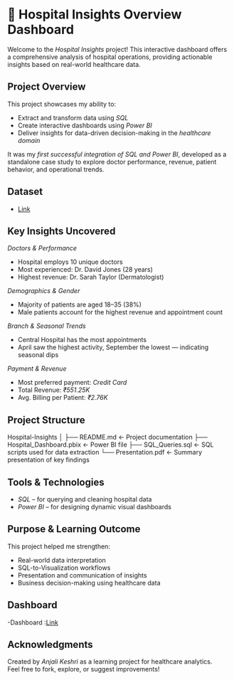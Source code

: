 # 🏥 Hospital Insights Overview Dashboard

Welcome to the *Hospital Insights* project! This interactive dashboard offers a comprehensive analysis of hospital operations, providing actionable insights based on real-world healthcare data.

##  Project Overview

This project showcases my ability to:
- Extract and transform data using *SQL*
- Create interactive dashboards using *Power BI*
- Deliver insights for data-driven decision-making in the *healthcare domain*

It was my *first successful integration of SQL and Power BI*, developed as a standalone case study to explore doctor performance, revenue, patient behavior, and operational trends.


## Dataset
  - <a href="https://github.com/anjali0609/Data-Analytics-Projects/tree/main/Power%20Bi%20%2B%20SQL/datasets">Link</a>

##  Key Insights Uncovered

  *Doctors & Performance*
- Hospital employs 10 unique doctors
- Most experienced: Dr. David Jones (28 years)
- Highest revenue: Dr. Sarah Taylor (Dermatologist)

 *Demographics & Gender*
- Majority of patients are aged 18–35 (38%)
- Male patients account for the highest revenue and appointment count

 *Branch & Seasonal Trends*
- Central Hospital has the most appointments
- April saw the highest activity, September the lowest — indicating seasonal dips

 *Payment & Revenue*
- Most preferred payment: *Credit Card*
- Total Revenue: *₹551.25K*  
- Avg. Billing per Patient: *₹2.76K*


##  Project Structure

 Hospital-Insights
│
├──  README.md ← Project documentation
├── Hospital_Dashboard.pbix ← Power BI file
├──  SQL_Queries.sql ← SQL scripts used for data extraction
└──  Presentation.pdf ← Summary presentation of key findings


##  Tools & Technologies

- *SQL* – for querying and cleaning hospital data
- *Power BI* – for designing dynamic visual dashboards


##  Purpose & Learning Outcome

This project helped me strengthen:
-  Real-world data interpretation
-  SQL-to-Visualization workflows
-  Presentation and communication of insights
-  Business decision-making using healthcare data

## Dashboard
  
 -Dashboard :<a href="">Link</a>

##  Acknowledgments

Created by *Anjali Keshri* as a learning project for healthcare analytics.  
Feel free to fork, explore, or suggest improvements!

